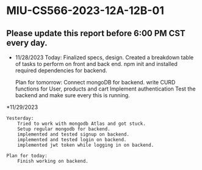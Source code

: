 # MIU-CS566-2023-12A-12B-01
## Please update this report before 6:00 PM CST every day.

* 11/28/2023
    Today: 
        Finalized specs, design.
        Created a breakdown table of tasks to perform on front and back end. 
        npm init and installed required dependencies for backend. 

    Plan for tomorrow: 
        Connect mongoDB for backend. 
        write CURD functions for User, products and cart
        Implement authentication 
        Test the backend and make sure every this is running. 

*11/29/2023

    Yesterday: 
        Tried to work with mongodb Atlas and got stuck.
        Setup regular mongodb for backend. 
        implemented and tested signup on backend.
        implemented and tested login on backend. 
        implemented jwt token while logging in on backend. 

    Plan for today: 
        Finish working on backend. 



    